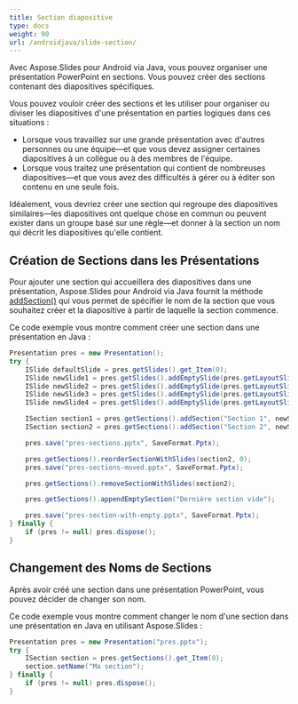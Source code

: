 ```yaml
---
title: Section diapositive
type: docs
weight: 90
url: /androidjava/slide-section/
---
```


Avec Aspose.Slides pour Android via Java, vous pouvez organiser une présentation PowerPoint en sections. Vous pouvez créer des sections contenant des diapositives spécifiques.

Vous pouvez vouloir créer des sections et les utiliser pour organiser ou diviser les diapositives d'une présentation en parties logiques dans ces situations :

- Lorsque vous travaillez sur une grande présentation avec d'autres personnes ou une équipe—et que vous devez assigner certaines diapositives à un collègue ou à des membres de l'équipe.
- Lorsque vous traitez une présentation qui contient de nombreuses diapositives—et que vous avez des difficultés à gérer ou à éditer son contenu en une seule fois.

Idéalement, vous devriez créer une section qui regroupe des diapositives similaires—les diapositives ont quelque chose en commun ou peuvent exister dans un groupe basé sur une règle—et donner à la section un nom qui décrit les diapositives qu'elle contient.

## Création de Sections dans les Présentations

Pour ajouter une section qui accueillera des diapositives dans une présentation, Aspose.Slides pour Android via Java fournit la méthode [addSection()](https://reference.aspose.com/slides/androidjava/com.aspose.slides/ISectionCollection#addSection-java.lang.String-com.aspose.slides.ISlide-) qui vous permet de spécifier le nom de la section que vous souhaitez créer et la diapositive à partir de laquelle la section commence.

Ce code exemple vous montre comment créer une section dans une présentation en Java :

```java
Presentation pres = new Presentation();
try {
    ISlide defaultSlide = pres.getSlides().get_Item(0);
    ISlide newSlide1 = pres.getSlides().addEmptySlide(pres.getLayoutSlides().get_Item(0));
    ISlide newSlide2 = pres.getSlides().addEmptySlide(pres.getLayoutSlides().get_Item(0));
    ISlide newSlide3 = pres.getSlides().addEmptySlide(pres.getLayoutSlides().get_Item(0));
    ISlide newSlide4 = pres.getSlides().addEmptySlide(pres.getLayoutSlides().get_Item(0));

    ISection section1 = pres.getSections().addSection("Section 1", newSlide1);
    ISection section2 = pres.getSections().addSection("Section 2", newSlide3); // section1 se terminera à newSlide2 et après elle section2 commencera   

    pres.save("pres-sections.pptx", SaveFormat.Pptx);

    pres.getSections().reorderSectionWithSlides(section2, 0);
    pres.save("pres-sections-moved.pptx", SaveFormat.Pptx);

    pres.getSections().removeSectionWithSlides(section2);

    pres.getSections().appendEmptySection("Dernière section vide");

    pres.save("pres-section-with-empty.pptx", SaveFormat.Pptx);
} finally {
    if (pres != null) pres.dispose();
}
```

## Changement des Noms de Sections

Après avoir créé une section dans une présentation PowerPoint, vous pouvez décider de changer son nom.

Ce code exemple vous montre comment changer le nom d'une section dans une présentation en Java en utilisant Aspose.Slides :

```java
Presentation pres = new Presentation("pres.pptx");
try {
    ISection section = pres.getSections().get_Item(0);
    section.setName("Ma section");
} finally {
    if (pres != null) pres.dispose();
}
```
